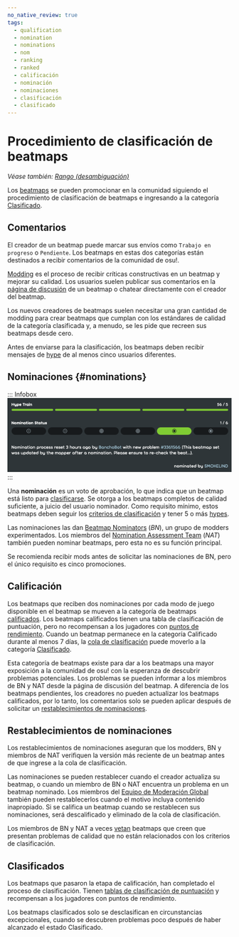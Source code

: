 ```yaml
---
no_native_review: true
tags:
  - qualification
  - nomination
  - nominations
  - nom
  - ranking
  - ranked
  - calificación
  - nominación
  - nominaciones
  - clasificación
  - clasificado
---
```


# Procedimiento de clasificación de beatmaps

*Véase también: [Rango (desambiguación)](/wiki/Disambiguation/Rank)*

Los [beatmaps](/wiki/Beatmap) se pueden promocionar en la comunidad siguiendo el procedimiento de clasificación de beatmaps e ingresando a la categoría [Clasificado](/wiki/Beatmap/Category#calificados).

## Comentarios

El creador de un beatmap puede marcar sus envíos como `Trabajo en progreso` o `Pendiente`. Los beatmaps en estas dos categorías están destinados a recibir comentarios de la comunidad de osu!.

[Modding](/wiki/Modding) es el proceso de recibir críticas constructivas en un beatmap y mejorar su calidad. Los usuarios suelen publicar sus comentarios en la [página de discusión](/wiki/Beatmap_discussion) de un beatmap o chatear directamente con el creador del beatmap.

Los nuevos creadores de beatmaps suelen necesitar una gran cantidad de modding para crear beatmaps que cumplan con los estándares de calidad de la categoría clasificada y, a menudo, se les pide que recreen sus beatmaps desde cero.

Antes de enviarse para la clasificación, los beatmaps deben recibir mensajes de [hype](/wiki/Beatmap/Hype) de al menos cinco usuarios diferentes.

## Nominaciones {#nominations}

::: Infobox
![](img/nomination-progress-beatmapset1857663.png "El estado de clasificación del beatmap se muestra en la página de discusión, con las barras de progreso de promoción y nominación parcialmente llenas.")
:::

Una **nominación** es un voto de aprobación, lo que indica que un beatmap está listo para [clasificarse](/wiki/Beatmap/Category#clasificados). Se otorga a los beatmaps completos de calidad suficiente, a juicio del usuario nominador. Como requisito mínimo, estos beatmaps deben seguir los [criterios de clasificación](/wiki/Ranking_Criteria) y tener 5 o más [hypes](/wiki/Beatmap/Hype).

Las nominaciones las dan [Beatmap Nominators](/wiki/People/The_Team/Beatmap_Nominators) (*BN*), un grupo de modders experimentados. Los miembros del [Nomination Assessment Team](/wiki/People/The_Team/Nomination_Assessment_Team) (*NAT*) también pueden nominar beatmaps, pero esta no es su función principal.

Se recomienda recibir mods antes de solicitar las nominaciones de BN, pero el único requisito es cinco promociones.

## Calificación

Los beatmaps que reciben dos nominaciones por cada modo de juego disponible en el beatmap se mueven a la categoría de beatmaps [calificados](/wiki/Beatmap/Category#calificados). Los beatmaps calificados tienen una tabla de clasificación de puntuación, pero no recompensan a los jugadores con [puntos de rendimiento](/wiki/Performance_points). Cuando un beatmap permanece en la categoría Calificado durante al menos 7 días, la [cola de clasificación](Ranking_queue) puede moverlo a la categoría [Clasificado](#clasificados).

Esta categoría de beatmaps existe para dar a los beatmaps una mayor exposición a la comunidad de osu! con la esperanza de descubrir problemas potenciales. Los problemas se pueden informar a los miembros de BN y NAT desde la página de discusión del beatmap. A diferencia de los beatmaps pendientes, los creadores no pueden actualizar los beatmaps calificados, por lo tanto, los comentarios solo se pueden aplicar después de solicitar un [restablecimientos de nominaciones](#restablecimientos-de-nominaciones).

## Restablecimientos de nominaciones

Los restablecimientos de nominaciones aseguran que los modders, BN y miembros de NAT verifiquen la versión más reciente de un beatmap antes de que ingrese a la cola de clasificación.

Las nominaciones se pueden restablecer cuando el creador actualiza su beatmap, o cuando un miembro de BN o NAT encuentra un problema en un beatmap nominado. Los miembros del [Equipo de Moderación Global](/wiki/People/The_Team/Global_Moderation_Team) también pueden restablecerlos cuando el motivo incluya contenido inapropiado. Si se califica un beatmap cuando se restablecen sus nominaciones, será descalificado y eliminado de la cola de clasificación.

Los miembros de BN y NAT a veces [vetan](/wiki/People/The_Team/Beatmap_Nominators/Beatmap_Veto) beatmaps que creen que presentan problemas de calidad que no están relacionados con los criterios de clasificación.

## Clasificados

Los beatmaps que pasaron la etapa de calificación, han completado el proceso de clasificación. Tienen [tablas de clasificación de puntuación](/wiki/Ranking) y recompensan a los jugadores con puntos de rendimiento.

Los beatmaps clasificados solo se desclasifican en circunstancias excepcionales, cuando se descubren problemas poco después de haber alcanzado el estado Clasificado.
